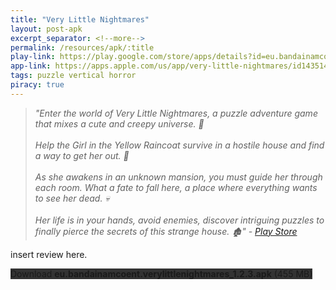 ```yaml
---
title: "Very Little Nightmares"
layout: post-apk
excerpt_separator: <!--more-->
permalink: /resources/apk/:title
play-link: https://play.google.com/store/apps/details?id=eu.bandainamcoent.verylittlenightmares
app-link: https://apps.apple.com/us/app/very-little-nightmares/id1435140819
tags: puzzle vertical horror
piracy: true
---
```


> _"Enter the world of Very Little Nightmares, a puzzle adventure game that mixes a cute and creepy universe. 👻<br><br>Help the Girl in the Yellow Raincoat survive in a hostile house and find a way to get her out. 💛<br><br>As she awakens in an unknown mansion, you must guide her through each room. What a fate to fall here, a place where everything wants to see her dead. 💀<br><br>Her life is in your hands, avoid enemies, discover intriguing puzzles to finally pierce the secrets of this strange house. 🏚" - <a href="https://play.google.com/store/apps/details?id=eu.bandainamcoent.verylittlenightmares" target="_blank">Play Store</a>_

insert review here.

<div class="text-center">
    <a class="btn btn-dark btn-block w-100" onclick='apk("eu.bandainamcoent.verylittlenightmares_1.2.3.apk")' target="_blank" style="text-decoration: none; background-color: #333;"> Download <b>eu.bandainamcoent.verylittlenightmares_1.2.3.apk</b> (455 MB)</a>
</div>
